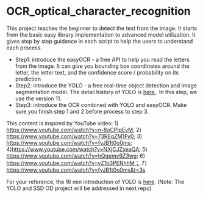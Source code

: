 # OCR_optical_character_recognition

This project teaches the beginner to detect the text from the image. It starts from the basic easy library implementation to advanced model utilization. It gives step by step guidance in each script to help the users to understand each process.

- Step1: introduce the easyOCR - a free API to help you read the letters from the image. It can give you bounding box coordinates around the letter, the letter text, and the confidence score / probability on its prediction
- Step2: introduce the YOLO - a free real-time object detection and image segmentation model. The detail history of YOLO is [here ](https://docs.ultralytics.com/). In this step, we use the version 11.
- Step3: introduce the OCR combined with YOLO and easyOCR. Make sure you finish step 1 and 2 before process to step 3.

This content is inspired by YouTube video: 1) https://www.youtube.com/watch?v=n-8oCPjpEvM, 2) https://www.youtube.com/watch?v=73REqZM1Fy0; 3) https://www.youtube.com/watch?v=fyJB1t0o0ms; 4)https://www.youtube.com/watch?v=NXjCJZxeaQA; 5) https://www.youtube.com/watch?v=hQgemv9Z3wg; 6) https://www.youtube.com/watch?v=yZ1b3PENhhM； 7） https://www.youtube.com/watch?v=fyJB1t0o0ms&t=3s

For your reference, the 16 min introduction of YOLO is [here](https://www.youtube.com/watch?v=NM6lrxy0bxs). (Note: The YOLO and SSD OD project will be addressed in next repo)

